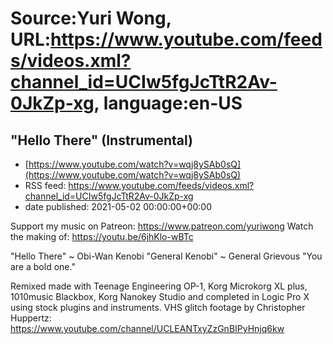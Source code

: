 # Source:Yuri Wong, URL:https://www.youtube.com/feeds/videos.xml?channel_id=UCIw5fgJcTtR2Av-0JkZp-xg, language:en-US

## "Hello There" (Instrumental)
 - [https://www.youtube.com/watch?v=wqj8ySAb0sQ](https://www.youtube.com/watch?v=wqj8ySAb0sQ)
 - RSS feed: https://www.youtube.com/feeds/videos.xml?channel_id=UCIw5fgJcTtR2Av-0JkZp-xg
 - date published: 2021-05-02 00:00:00+00:00

Support my music on Patreon: https://www.patreon.com/yuriwong Watch the making of: https://youtu.be/6jhKlo-wBTc

"Hello There" ~ Obi-Wan Kenobi 
"General Kenobi" ~ General Grievous
"You are a bold one." 

Remixed made with Teenage Engineering OP-1, Korg Microkorg XL plus, 1010music Blackbox, Korg Nanokey Studio and completed in Logic Pro X using stock plugins and instruments.
VHS glitch footage by Christopher Huppertz:
https://www.youtube.com/channel/UCLEANTxyZzGnBIPyHnjq6kw

